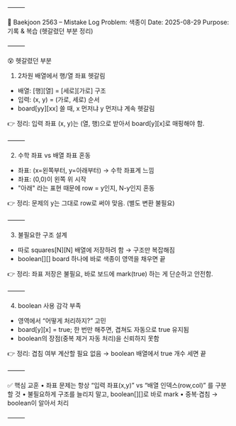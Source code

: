 ⸻

📌 Baekjoon 2563 – Mistake Log
Problem: 색종이
Date: 2025-08-29
Purpose: 기록 & 복습 (헷갈렸던 부분 정리)

⸻

😵 헷갈렸던 부분

1. 2차원 배열에서 행/열 좌표 헷갈림

- 배열: [행][열] = [세로][가로] 구조
- 입력: (x, y) = (가로, 세로) 순서
- board[yy][xx] 쓸 때, x 먼저냐 y 먼저냐 계속 헷갈림

👉 정리: 입력 좌표 (x, y)는 (열, 행)으로 받아서 board[y][x]로 매핑해야 함.

⸻

2. 수학 좌표 vs 배열 좌표 혼동

- 좌표: (x=왼쪽부터, y=아래부터) → 수학 좌표계 느낌
- 좌표: (0,0)이 왼쪽 위 시작
- "아래" 라는 표현 때문에 row = y인지, N-y인지 혼동

👉 정리: 문제의 y는 그대로 row로 써야 맞음. (별도 변환 불필요)

⸻

3. 불필요한 구조 설계

- 따로 squares[N][N] 배열에 저장하려 함 → 구조만 복잡해짐
- boolean[][] board 하나에 바로 색종이 영역을 채우면 끝

👉 정리: 좌표 저장은 불필요, 바로 보드에 mark(true) 하는 게 단순하고 안전함.

⸻

4. boolean 사용 감각 부족

- 영역에서 “어떻게 처리하지?” 고민
- board[y][x] = true; 한 번만 해주면, 겹쳐도 자동으로 true 유지됨
- boolean의 장점(중복 제거 자동 처리)을 신뢰하지 못함

👉 정리: 겹침 여부 계산할 필요 없음 → boolean 배열에서 true 개수 세면 끝

⸻

✅ 핵심 교훈
• 좌표 문제는 항상 “입력 좌표(x,y)” vs “배열 인덱스(row,col)” 를 구분할 것
• 불필요하게 구조를 늘리지 말고, boolean[][]로 바로 mark
• 중복·겹침 → boolean이 알아서 처리

⸻

